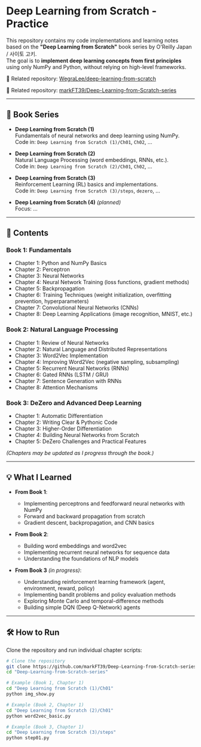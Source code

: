 # Deep Learning from Scratch - Practice

This repository contains my code implementations and learning notes based on the **"Deep Learning from Scratch"** book series by O'Reilly Japan / 사이토 고키.  
The goal is to **implement deep learning concepts from first principles** using only NumPy and Python, without relying on high-level frameworks.

📎 Related repository: [WegraLee/deep-learning-from-scratch](https://github.com/WegraLee/deep-learning-from-scratch)

📎 Related repository: [markFT39/Deep-Learning-from-Scratch-series](https://github.com/markFT39/Deep-Learning-from-Scratch-series)

---

## 📘 Book Series
- **Deep Learning from Scratch (1)**  
  Fundamentals of neural networks and deep learning using NumPy.  
  Code in: `Deep Learning from Scratch (1)/Ch01`, `Ch02`, ...

- **Deep Learning from Scratch (2)**  
  Natural Language Processing (word embeddings, RNNs, etc.).  
  Code in: `Deep Learning from Scratch (2)/Ch01`, `Ch02`, ...

- **Deep Learning from Scratch (3)**  
  Reinforcement Learning (RL) basics and implementations.  
  Code in: `Deep Learning from Scratch (3)/steps`, `dezero`, ...

- **Deep Learning from Scratch (4)** *(planned)*  
  Focus: ...

---

## 📁 Contents

### Book 1: Fundamentals
- Chapter 1: Python and NumPy Basics  
- Chapter 2: Perceptron  
- Chapter 3: Neural Networks  
- Chapter 4: Neural Network Training (loss functions, gradient methods)  
- Chapter 5: Backpropagation  
- Chapter 6: Training Techniques (weight initialization, overfitting prevention, hyperparameters)   
- Chapter 7: Convolutional Neural Networks (CNNs)  
- Chapter 8: Deep Learning Applications (image recognition, MNIST, etc.)

### Book 2: Natural Language Processing
- Chapter 1: Review of Neural Networks  
- Chapter 2: Natural Language and Distributed Representations  
- Chapter 3: Word2Vec Implementation  
- Chapter 4: Improving Word2Vec (negative sampling, subsampling)  
- Chapter 5: Recurrent Neural Networks (RNNs)  
- Chapter 6: Gated RNNs (LSTM / GRU)  
- Chapter 7: Sentence Generation with RNNs  
- Chapter 8: Attention Mechanisms  

### Book 3: DeZero and Advanced Deep Learning
- Chapter 1: Automatic Differentiation
- Chapter 2: Writing Clear & Pythonic Code
- Chapter 3: Higher-Order Differentiation
- Chapter 4: Building Neural Networks from Scratch
- Chapter 5: DeZero Challenges and Practical Features


*(Chapters may be updated as I progress through the book.)*

---

## 💡 What I Learned
- **From Book 1**:  
  - Implementing perceptrons and feedforward neural networks with NumPy  
  - Forward and backward propagation from scratch  
  - Gradient descent, backpropagation, and CNN basics  

- **From Book 2**:  
  - Building word embeddings and word2vec  
  - Implementing recurrent neural networks for sequence data  
  - Understanding the foundations of NLP models

- **From Book 3** *(in progress)*:  
  - Understanding reinforcement learning framework (agent, environment, reward, policy)  
  - Implementing bandit problems and policy evaluation methods  
  - Exploring Monte Carlo and temporal-difference methods  
  - Building simple DQN (Deep Q-Network) agents

---

## 🛠 How to Run
Clone the repository and run individual chapter scripts:

```bash
# Clone the repository
git clone https://github.com/markFT39/Deep-Learning-from-Scratch-series.git
cd "Deep-Learning-from-Scratch-series"

# Example (Book 1, Chapter 1)
cd "Deep Learning from Scratch (1)/Ch01"
python img_show.py

# Example (Book 2, Chapter 1)
cd "Deep Learning from Scratch (2)/Ch01"
python word2vec_basic.py

# Example (Book 3, Chapter 1)
cd "Deep Learning from Scratch (3)/steps"
python step01.py
